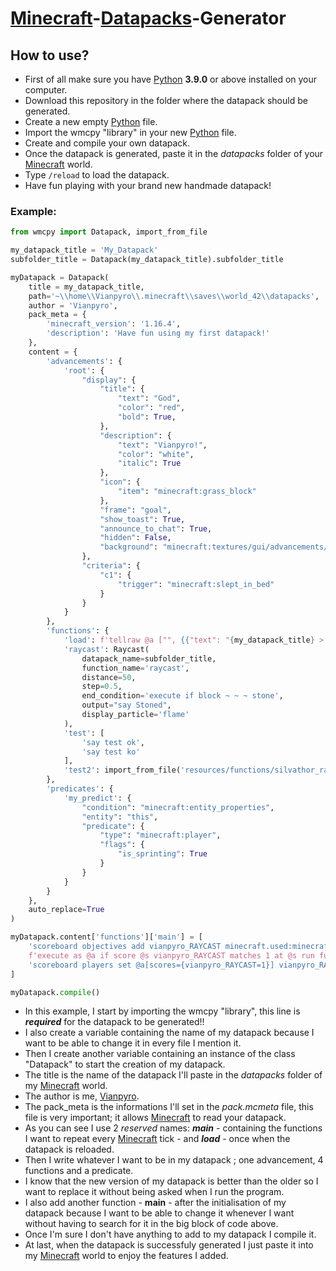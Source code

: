 # [Minecraft](https://www.minecraft.net/download)-[Datapacks](https://minecraft.gamepedia.com/Data_Pack)-Generator

## How to use?
* First of all make sure you have [Python](https://www.python.org/downloads/) **3.9.0** or above installed on your computer.
* Download this repository in the folder where the datapack should be generated.
* Create a new empty [Python](https://www.python.org/downloads/) file.
* Import the wmcpy "library" in your new [Python](https://www.python.org/downloads/) file.
* Create and compile your own datapack.
* Once the datapack is generated, paste it in the *datapacks* folder of your [Minecraft](https://www.minecraft.net/download) world.
* Type `/reload` to load the datapack.
* Have fun playing with your brand new handmade datapack!

### Example:
```python
from wmcpy import Datapack, import_from_file

my_datapack_title = 'My_Datapack'
subfolder_title = Datapack(my_datapack_title).subfolder_title

myDatapack = Datapack(
    title = my_datapack_title,
    path='~\\home\\Vianpyro\\.minecraft\\saves\\world_42\\datapacks',
    author = 'Vianpyro',
    pack_meta = {
        'minecraft_version': '1.16.4',
        'description': 'Have fun using my first datapack!'
    },
    content = {
        'advancements': {
            'root': {
                "display": {
                    "title": {
                        "text": "God",
                        "color": "red",
                        "bold": True,
                    },
                    "description": {
                        "text": "Vianpyro!",
                        "color": "white",
                        "italic": True
                    },
                    "icon": {
                        "item": "minecraft:grass_block"
                    },
                    "frame": "goal",
                    "show_toast": True,
                    "announce_to_chat": True,
                    "hidden": False,
                    "background": "minecraft:textures/gui/advancements/backgrounds/dirt.png"
                },
                "criteria": {
                    "c1": {
                        "trigger": "minecraft:slept_in_bed"
                    }
                }
            }
        },
        'functions': {
            'load': f'tellraw @a ["", {{"text": "{my_datapack_title} > Successfuly reloaded the datapack!", "color": "green"}}]',
            'raycast': Raycast(
                datapack_name=subfolder_title,
                function_name='raycast',
                distance=50,
                step=0.5,
                end_condition='execute if block ~ ~ ~ stone',
                output="say Stoned",
                display_particle='flame'
            ),
            'test': [
                'say test ok',
                'say test ko'
            ],
            'test2': import_from_file('resources/functions/silvathor_random')
        },
        'predicates': {
            'my_predict': {
                "condition": "minecraft:entity_properties",
                "entity": "this",
                "predicate": {
                    "type": "minecraft:player",
                    "flags": {
                        "is_sprinting": True
                    }
                }
            }
        }
    },
    auto_replace=True
)

myDatapack.content['functions']['main'] = [
    'scoreboard objectives add vianpyro_RAYCAST minecraft.used:minecraft.carrot_on_a_stick',
    f'execute as @a if score @s vianpyro_RAYCAST matches 1 at @s run function {subfolder_title}:raycast',
    'scoreboard players set @a[scores={vianpyro_RAYCAST=1}] vianpyro_RAYCAST 0'
]

myDatapack.compile()
```
* In this example, I start by importing the wmcpy "library", this line is ***required*** for the datapack to be generated!!
* I also create a variable containing the name of my datapack because I want to be able to change it in every file I mention it.
* Then I create another variable containing an instance of the class "Datapack" to start the creation of my datapack.
* The title is the name of the datapack I'll paste in the *datapacks* folder of my [Minecraft](https://www.minecraft.net/download) world.
* The author is me, [Vianpyro](https://github.com/Vianpyro).
* The pack_meta is the informations I'll set in the *pack.mcmeta* file, this file is very important; it allows [Minecraft](https://www.minecraft.net/download) to read your datapack.
* As you can see I use 2 *reserved* names: ***main*** - containing the functions I want to repeat every [Minecraft](https://www.minecraft.net/download) tick - and ***load*** - once when the datapack is reloaded.
* Then I write whatever I want to be in my datapack ; one advancement, 4 functions and a predicate.
* I know that the new version of my datapack is better than the older so I want to replace it without being asked when I run the program.
* I also add another function - **main** - after the initialisation of my datapack because I want to be able to change it whenever I want without having to search for it in the big block of code above.
* Once I'm sure I don't have anything to add to my datapack I compile it.
* At last, when the datapack is successfuly generated I just paste it into my [Minecraft](https://www.minecraft.net/download) world to enjoy the features I added.

